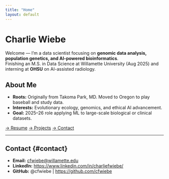 ```yaml
---
title: "Home"
layout: default
---
```


# Charlie Wiebe

Welcome — I’m a data scientist focusing on **genomic data analysis, population genetics, and AI-powered bioinformatics**.  
Finishing an M.S. in Data Science at Willamette University (Aug 2025) and interning at **OHSU** on AI-assisted radiology.

## About Me
- **Roots:** Originally from Takoma Park, MD. Moved to Oregon to play baseball and study data.  
- **Interests:** Evolutionary ecology, genomics, and ethical AI advancement.  
- **Goal:** 2025–26 role applying ML to large-scale biological or clinical datasets.

[→ Resume](resume.html)    [→ Projects](projects.html)    [→ Contact](#contact)

---

## Contact {#contact}
- **Email:** cfwiebe@willamette.edu  
- **LinkedIn:** <https://www.linkedin.com/in/charliefwiebe/>  
- **GitHub:** @cfwiebe  |  <https://github.com/cfwiebe>

